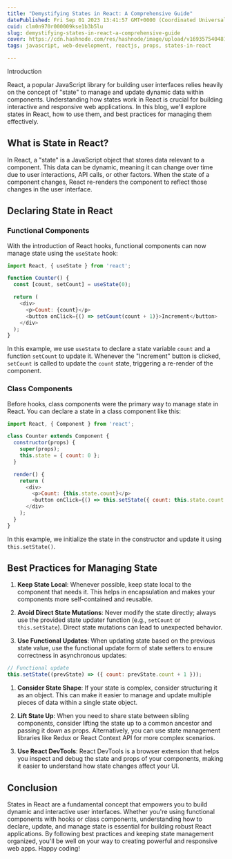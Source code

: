 ```yaml
---
title: "Demystifying States in React: A Comprehensive Guide"
datePublished: Fri Sep 01 2023 13:41:57 GMT+0000 (Coordinated Universal Time)
cuid: clm0n970r000009kse1b3b5lu
slug: demystifying-states-in-react-a-comprehensive-guide
cover: https://cdn.hashnode.com/res/hashnode/image/upload/v1693575404811/7b2cd5aa-2193-4fe9-8ae6-7ae7112d12e1.jpeg
tags: javascript, web-development, reactjs, props, states-in-react

---
```


Introduction

React, a popular JavaScript library for building user interfaces relies heavily on the concept of "state" to manage and update dynamic data within components. Understanding how states work in React is crucial for building interactive and responsive web applications. In this blog, we'll explore states in React, how to use them, and best practices for managing them effectively.

## **What is State in React?**

In React, a "state" is a JavaScript object that stores data relevant to a component. This data can be dynamic, meaning it can change over time due to user interactions, API calls, or other factors. When the state of a component changes, React re-renders the component to reflect those changes in the user interface.

## **Declaring State in React**

### **Functional Components**

With the introduction of React hooks, functional components can now manage state using the `useState` hook:

```javascript
import React, { useState } from 'react';

function Counter() {
  const [count, setCount] = useState(0);

  return (
    <div>
      <p>Count: {count}</p>
      <button onClick={() => setCount(count + 1)}>Increment</button>
    </div>
  );
}
```

In this example, we use `useState` to declare a state variable `count` and a function `setCount` to update it. Whenever the "Increment" button is clicked, `setCount` is called to update the `count` state, triggering a re-render of the component.

### **Class Components**

Before hooks, class components were the primary way to manage state in React. You can declare a state in a class component like this:

```javascript
import React, { Component } from 'react';

class Counter extends Component {
  constructor(props) {
    super(props);
    this.state = { count: 0 };
  }

  render() {
    return (
      <div>
        <p>Count: {this.state.count}</p>
        <button onClick={() => this.setState({ count: this.state.count + 1 })}>Increment</button>
      </div>
    );
  }
}
```

In this example, we initialize the state in the constructor and update it using `this.setState()`.

## **Best Practices for Managing State**

1. **Keep State Local**: Whenever possible, keep state local to the component that needs it. This helps in encapsulation and makes your components more self-contained and reusable.
    
2. **Avoid Direct State Mutations**: Never modify the state directly; always use the provided state updater function (e.g., `setCount` or `this.setState`). Direct state mutations can lead to unexpected behavior.
    
3. **Use Functional Updates**: When updating state based on the previous state value, use the functional update form of state setters to ensure correctness in asynchronous updates:
    

```javascript
// Functional update
this.setState((prevState) => ({ count: prevState.count + 1 }));
```

1. **Consider State Shape**: If your state is complex, consider structuring it as an object. This can make it easier to manage and update multiple pieces of data within a single state object.
    
2. **Lift State Up**: When you need to share state between sibling components, consider lifting the state up to a common ancestor and passing it down as props. Alternatively, you can use state management libraries like Redux or React Context API for more complex scenarios.
    
3. **Use React DevTools**: React DevTools is a browser extension that helps you inspect and debug the state and props of your components, making it easier to understand how state changes affect your UI.
    

## **Conclusion**

States in React are a fundamental concept that empowers you to build dynamic and interactive user interfaces. Whether you're using functional components with hooks or class components, understanding how to declare, update, and manage state is essential for building robust React applications. By following best practices and keeping state management organized, you'll be well on your way to creating powerful and responsive web apps. Happy coding!